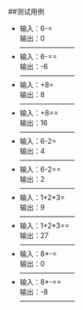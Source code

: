 ##测试用例

- 输入：6-=  
  输出：0  
 ————————
- 输入：6-==  
  输出：-6  
 ————————
- 输入：+8=  
  输出：8  
 ————————
- 输入：+8==  
  输出：16  
 ————————
- 输入：6-2=  
  输出：4  
 ————————
- 输入：6-2==  
  输出：2   
 ————————
- 输入：1+2*3=  
  输出：9  
 ————————
- 输入：1+2*3==  
  输出：27  
 ————————
- 输入：8*-=  
  输出：0  
 ————————
- 输入：8*-==  
  输出：-8  
 ————————
